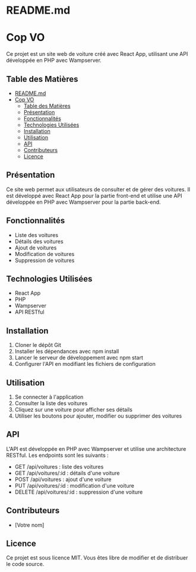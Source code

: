 # README.md

# Cop VO

Ce projet est un site web de voiture créé avec React App, utilisant une API développée en PHP avec Wampserver.

## Table des Matières

- [README.md](#readmemd)
- [Cop VO](#cop-vo)
  - [Table des Matières](#table-des-matières)
  - [Présentation](#présentation)
  - [Fonctionnalités](#fonctionnalités)
  - [Technologies Utilisées](#technologies-utilisées)
  - [Installation](#installation)
  - [Utilisation](#utilisation)
  - [API](#api)
  - [Contributeurs](#contributeurs)
  - [Licence](#licence)

## Présentation

Ce site web permet aux utilisateurs de consulter et de gérer des voitures. Il est développé avec React App pour la partie front-end et utilise une API développée en PHP avec Wampserver pour la partie back-end.

## Fonctionnalités

* Liste des voitures
* Détails des voitures
* Ajout de voitures
* Modification de voitures
* Suppression de voitures

## Technologies Utilisées

* React App
* PHP
* Wampserver
* API RESTful

## Installation

1. Cloner le dépôt Git
2. Installer les dépendances avec npm install
3. Lancer le serveur de développement avec npm start
4. Configurer l'API en modifiant les fichiers de configuration

## Utilisation

1. Se connecter à l'application
2. Consulter la liste des voitures
3. Cliquez sur une voiture pour afficher ses détails
4. Utiliser les boutons pour ajouter, modifier ou supprimer des voitures

## API

L'API est développée en PHP avec Wampserver et utilise une architecture RESTful. Les endpoints sont les suivants :

* GET /api/voitures : liste des voitures
* GET /api/voitures/:id : détails d'une voiture
* POST /api/voitures : ajout d'une voiture
* PUT /api/voitures/:id : modification d'une voiture
* DELETE /api/voitures/:id : suppression d'une voiture

## Contributeurs

* [Votre nom]

## Licence

Ce projet est sous licence MIT. Vous êtes libre de modifier et de distribuer le code source.